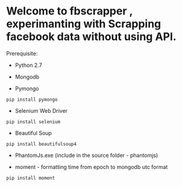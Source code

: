 # Welcome to fbscrapper , experimanting with Scrapping facebook data without using API.

Prerequisite:

* Python 2.7

* Mongodb

* Pymongo
``` 
pip install pymongo
```

* Selenium Web Driver
```
pip install selenium
```

* Beautiful Soup 
``` 
pip install beautifulsoup4
```

* PhantomJs.exe (include in the source folder - phantomjs)

* moment - formatting time from epoch to mongodb utc format
```
pip install moment
```
